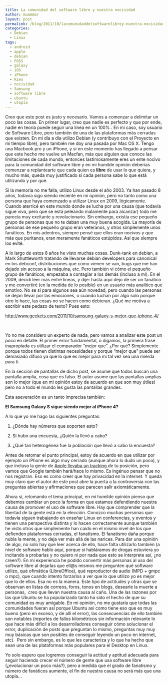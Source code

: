 ```yaml
---
title: La comunidad del software libre y nuestra nocividad
author: muammar
layout: post
permalink: /blog/2011/10/lacomunidaddelsoftwarelibrey-nuestra-nocividad/
categories:
  - Debian
  - Linux
tags:
  - android
  - apple
  - debian
  - FOSS
  - galaxy
  - iOS
  - iPhone
  - Kies
  - nocividad
  - Samsung
  - software libre
  - ubuntu
  - utopía
---
```

Creo que este post es justo y necesario. Vamos a comenzar a delimitar un poco las cosas. En primer lugar, creo que nadie es perfecto y que por ende, nadie en teoría puede seguir una línea en un 100% . En mi caso, soy usuario de Software Libre, pero también de una de las plataformas más cerradas que existen. En mi día a día utilizo Debian (y contribuyo con el Proyecto en mi tiempo libre), pero también me doy una pasada por Mac OS X. Tengo una Macbook pro y un iPhone, y si en este momento has llegado a pensar que este hecho me vuelve un Macfan, más que alguien que conoce las limitaciones de cada mundo, entonces lastimosamente eres un ente nocivo para la comunidad del software libre y en mi humilde opinión deberías comenzar a replantearte que cada quien es **libre** de usar lo que quiera, y mucho más, queda muy justificado si cada persona sabe lo que está utilizando y por qué.

Si la memoria no me falla, utilizo Linux desde el año 2003. Ya han pasado 8 años, todavía sigo siendo reciente en mi opinión, pero no tanto como una persona que haya comenzado a utilizar Linux en 2009, lógicamente. Cuando aterricé en este mundo donde se lucha por una causa (que todavía sigue viva, pero que se está peleando malamente para alcanzar) todo me parecía muy excitante y revolucionario. Sin embargo, existía ese pequeño grupo de personas que no te daban una muy buena acogida. La mayoría de personas de ese pequeño grupo eran veteranos, y otros simplemente unos fanáticos. En mis adentros, siempre pensé que ellos eran nocivos y que más que puritanos, eran meramente fanáticos estúpidos. Así que siempre los evité.

A lo largo de estos 8 años he visto muchas cosas. Dunk-tank en debian, a Mark Shuttleworth tratando de llevarse debian developers para canonical en los debconf, distribuciones que como vienen se van, bugs que me han dejado sin acceso a la máquina, etc. Pero también vi cómo el pequeño grupo de fanáticos, empezaba a contagiar a los demás (incluso a mi). En el 2009, decidí leer más entre líneas, y dije: hasta aquí dejo de ser un fanático y me convertiré (en la medida de lo posible) en un usuario más analítico que emotivo. No se si para algunos sea aún novedad, pero cuando las personas se dejan llevar por las emociones, o cuando luchan por algo solo porque otro lo hace, las cosas no se hacen como debieran. ¿Qué me motiva a escribir este pedazo de texto? Pues esto:

<http://www.geekets.com/2011/10/samsung-galaxy-s-mejor-que-iphone-4/>

&nbsp;

Yo no me considero un experto de nada, pero vamos a analizar este post un poco en detalle. El primer error fundamental, o digamos, la primera frase inapropiada es utilizar el comparador &#8220;mejor que&#8221;. ¿Por qué? Simplemente porque todos tienen distintas necesidades y porque &#8220;mejor que&#8221; puede ser demasiado difuso ya que lo que es mejor para mi tal vez sea una mierda para ti.

En la sección de pantallas de dicho post, se asume que todos buscan una pantalla amplia, cosa que es falso. El autor asume que las pantallas amplias son lo mejor (que en mi opinión estoy de acuerdo en que son muy útiles) pero no a todo el mundo les gusta las pantallas grandes.

Esta aseveración es un tanto imprecisa también:

**El Samsung Galaxy S sigue siendo mejor al iPhone 4?**

A lo que yo me hago las siguientes preguntas:

1) ¿Dónde hay números que soporten esto?

2) Si hubo una encuesta, ¿Quién la llevó a cabo?

3) ¿Qué tan heterogénea fue la población que llevó a cabo la encuesta?

Antes de retomar el punto principal, estoy de acuerdo en que utilizar por ejemplo un iPhone es algo muy cerrado (aunque ahora lo dudo un poco), y que incluso la gente de [Apple llevaba un tracking ][1]de tu posición, pero vamos que Google también hará/hace lo mismo. Es ingénuo pensar que no nos registran. Eso es como creer que hay privacidad en la internet. Y queda muy claro que el autor de este post abre la puerta a la controversia con las preguntas abiertas y afirmaciones que parecen salir axiomáticamente.

Ahora sí, retomando el tema principal, en mi humilde opinión pienso que debemos cambiar un poco la forma en que estamos defendiendo nuestra causa de promover el uso de software libre. Hay que comprender que la libertad de la gente está en la elección. Conozco muchas personas que todavía siguen trabajando en enseñar Linux en conferencias, y eventos y tienen una perspectiva distinta y lo hacen correctamente aunque también he visto otros que simplemente han caído en el mismo nivel de los que defienden plataformas cerradas, el fanatismo. El fanatismo daña porque nubla la mente, y no deja ver más allá de las narices. Para dar una opinión de algo, no solo hay que leer acerca de ello, hace falta utilizarlo también (a nivel de software hablo aquí, porque si habláramos de drogas estuviera yo incitando a probarlas y no quiero ni por nada que esto se interprete así, ¿no creen?). En mi experiencia he podido convertir más personas al uso del software libre al dejarlas que ell@s mismos me pregunten qué software utilizo, qué ofimática (LibreOffice), qué reproductor de audio (MPD + gmpc o mpc), que cuando intento forzarlos a ver que lo que utilizo yo es mejor que lo de ellos. Esa no es la manera. Este tipo de actitudes y otras que se observan en listas de correos, foros, tonos en blogs, desearle la muerte a personas,  creo que llevan nuestra causa al caño. Una de las razones por las que Ubuntu se ha popularizado tanto ha sido el hecho de que su comunidad es muy amigable. En mi opinión, no me gustaría que todas las comunidades fueran así porque Ubuntu así como tiene eso que es muy bueno (pero en exceso, y de allí el error), las consecuencias de ello también son notables (reportes de fallos kilométricos sin información relevante lo que hace más difícil a los desarrolladores conseguir cómo solucionar el error, duplicación de posts que preguntan lo mismo, preguntas muy muy muy básicas que son posibles de conseguir leyendo un poco en internet, etc).  Pero sin embargo, es lo que les caracteriza y lo que ha hecho que sean una de las plataformas más populares para el Desktop en Linux.

Yo solo espero que logremos conseguir la actitud y aptitud adecuada para seguir haciendo crecer el número de gente que usa software libre (¿evolucionar un poco más?), pero a medida que el grado de fanatismo y número de fanáticos aumente, el fin de nuestra causa no será más que una utopía&#8230;

&nbsp;

 [1]: http://abcnews.go.com/Technology/apple-tracks-location-iphone-ipad-data-researchers/story?id=13420041